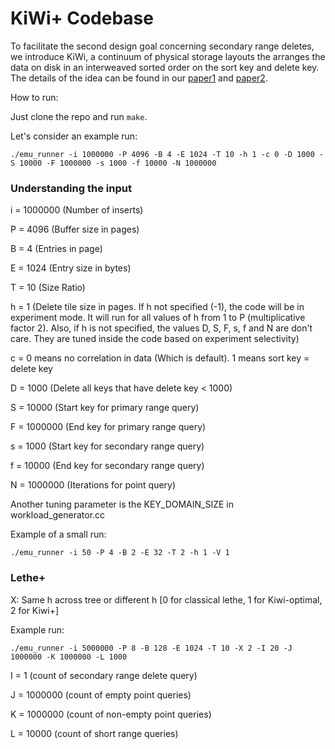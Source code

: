 # KiWi+ Codebase

To facilitate the second design goal concerning secondary range deletes, we introduce KiWi, a continuum of physical storage layouts the arranges the data on disk in an interweaved sorted order on the sort key and delete key. The details of the idea can be found in our [paper1](https://dl.acm.org/doi/pdf/10.1145/3318464.3389757) and [paper2](https://dl.acm.org/doi/pdf/10.1145/3599724).

How to run:

Just clone the repo and run `make`.

Let's consider an example run:
```
./emu_runner -i 1000000 -P 4096 -B 4 -E 1024 -T 10 -h 1 -c 0 -D 1000 -S 10000 -F 1000000 -s 1000 -f 10000 -N 1000000
```
### Understanding the input
i = 1000000 (Number of inserts)

P = 4096 (Buffer size in pages)

B = 4 (Entries in page)

E = 1024 (Entry size in bytes)

T = 10 (Size Ratio)

h = 1 (Delete tile size in pages. If h not specified (-1), the code will be in experiment mode. It will run for all values of h from 1 to P (multiplicative factor 2). Also, if h is not specified, the values D, S, F, s, f and N are don't care. They are tuned inside the code based on experiment selectivity)

c = 0 means no correlation in data (Which is default). 1 means sort key = delete key

D = 1000 (Delete all keys that have delete key < 1000)

S = 10000 (Start key for primary range query)

F = 1000000 (End key for primary range query)

s = 1000 (Start key for secondary range query)

f = 10000 (End key for secondary range query)

N = 1000000 (Iterations for point query)

Another tuning parameter is the KEY_DOMAIN_SIZE in workload_generator.cc 

Example of a small run:
```
./emu_runner -i 50 -P 4 -B 2 -E 32 -T 2 -h 1 -V 1
```

### Lethe+

X: Same h across tree or different h [0 for classical lethe, 1 for Kiwi-optimal, 2 for Kiwi+]

Example run:
```
./emu_runner -i 5000000 -P 8 -B 128 -E 1024 -T 10 -X 2 -I 20 -J 1000000 -K 1000000 -L 1000
```

I = 1 (count of secondary range delete query)

J = 1000000 (count of empty point queries)

K = 1000000 (count of non-empty point queries)

L = 10000 (count of short range queries)
